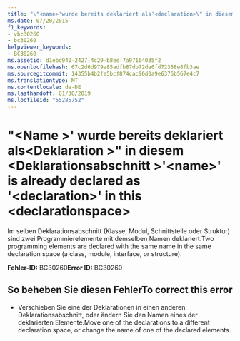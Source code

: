 ```yaml
---
title: "\"<name>'wurde bereits deklariert als'<declaration>\" in diesem <declarationspace>"
ms.date: 07/20/2015
f1_keywords:
- vbc30260
- bc30260
helpviewer_keywords:
- BC30260
ms.assetid: d1ebc940-2427-4c29-b8ee-7a97164035f2
ms.openlocfilehash: 67c2d6d979a85adfb87db72de6fd72358e8fb3ae
ms.sourcegitcommit: 14355b4b2fe5bcf874cac96d0a9e6376b567e4c7
ms.translationtype: MT
ms.contentlocale: de-DE
ms.lasthandoff: 01/30/2019
ms.locfileid: "55285752"
---
```

# <a name="name-is-already-declared-as-declaration-in-this-declarationspace"></a><span data-ttu-id="80011-102">"\<Name >' wurde bereits deklariert als\<Deklaration >" in diesem \<Deklarationsabschnitt ></span><span class="sxs-lookup"><span data-stu-id="80011-102">'\<name>' is already declared as '\<declaration>' in this \<declarationspace></span></span>
<span data-ttu-id="80011-103">Im selben Deklarationsabschnitt (Klasse, Modul, Schnittstelle oder Struktur) sind zwei Programmierelemente mit demselben Namen deklariert.</span><span class="sxs-lookup"><span data-stu-id="80011-103">Two programming elements are declared with the same name in the same declaration space (a class, module, interface, or structure).</span></span>  
  
 <span data-ttu-id="80011-104">**Fehler-ID:** BC30260</span><span class="sxs-lookup"><span data-stu-id="80011-104">**Error ID:** BC30260</span></span>  
  
## <a name="to-correct-this-error"></a><span data-ttu-id="80011-105">So beheben Sie diesen Fehler</span><span class="sxs-lookup"><span data-stu-id="80011-105">To correct this error</span></span>  
  
-   <span data-ttu-id="80011-106">Verschieben Sie eine der Deklarationen in einen anderen Deklarationsabschnitt, oder ändern Sie den Namen eines der deklarierten Elemente.</span><span class="sxs-lookup"><span data-stu-id="80011-106">Move one of the declarations to a different declaration space, or change the name of one of the declared elements.</span></span>